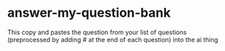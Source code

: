 # answer-my-question-bank
This copy and pastes the question from your list of questions (preprocessed by adding # at the end of each question) into the ai thing

